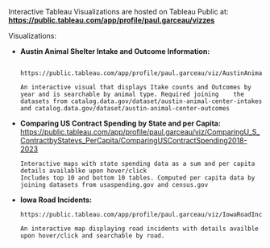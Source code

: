 Interactive Tableau Visualizations are hosted on Tableau Public at:
**https://public.tableau.com/app/profile/paul.garceau/vizzes**

Visualizations:

  - **Austin Animal Shelter Intake and Outcome Information:**

				https://public.tableau.com/app/profile/paul.garceau/viz/AustinAnimalCenter_17510564259070/AustinAnimalCenterIntakeandOutcomeInformation

		An interactive visual that displays Itake counts and Outcomes by year and is searchable by animal type. Required joining 	the datasets from catalog.data.gov/dataset/austin-animal-center-intakes and catalog.data.gov/dataset/austin-animal-center-outcomes



  - **Comparing US Contract Spending by State and per Capita:** 
  		https://public.tableau.com/app/profile/paul.garceau/viz/ComparingU_S_ContractbyStatevs_PerCapita/ComparingUSContractSpending2018-2023

		Interactive maps with state spending data as a sum and per capita details availablke upon hover/click 
		Includes top 10 and bottom 10 tables. Computed per capita data by joining datasets from usaspending.gov and census.gov



  - **Iowa Road Incidents:**
 
		https://public.tableau.com/app/profile/paul.garceau/viz/IowaRoadIncidents/MainView

		An interactive map displaying road incidents with details availble upon hover/click and searchable by road. 
